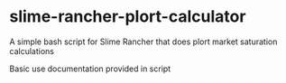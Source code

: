 # slime-rancher-plort-calculator
A simple bash script for Slime Rancher that does plort market saturation calculations

Basic use documentation provided in script
